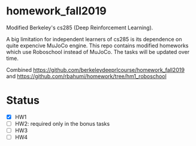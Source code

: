 # homework_fall2019
Modified Berkeley's cs285 (Deep Reinforcement Learning).

A big limitation for independent learners of cs285 is its dependence on quite expencive MuJoCo engine.
This repo contains modified homeworks which use Roboschool instead of MuJoCo.
The tasks will be updated over time.

Combined https://github.com/berkeleydeeprlcourse/homework_fall2019 and https://github.com/rbahumi/homework/tree/hm1_roboschool

# Status
- [x] HW1
- [ ] HW2: required only in the bonus tasks
- [ ] HW3
- [ ] HW4
